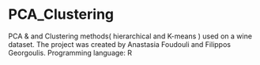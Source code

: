 # PCA_Clustering
PCA &amp; and Clustering methods( hierarchical and K-means ) used on a wine dataset.
The project was created by Anastasia Foudouli and Filippos Georgoulis.
Programming language: R
